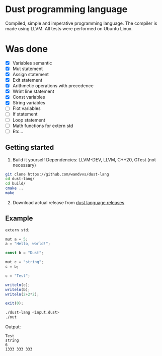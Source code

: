 # Dust programming language
Сompiled, simple and imperative programming language. The compiler is made using LLVM. All tests were performed on Ubuntu Linux.

# Was done
- [x] Variables semantic
- [x] Mut statement
- [x] Assign statement
- [x] Exit statement
- [x] Arithmetic operations with precedence
- [X] Wrint line statement
- [X] Const variables
- [X] String variables
- [ ] Flot variables
- [ ] If statement
- [ ] Loop statement
- [ ] Math functions for extern std
- [ ] Etc...

## Getting started
1. Build it yourself
Dependencies: LLVM-DEV, LLVM, C++20, GTest (not necessary)
```bash
git clone https://github.com/wandvvs/dust-lang
cd dust-lang/
cd build/
cmake ..
make
```
2. Download actual release from [dust language releases](https://github.com/wandvvs/dust-lang/releases/tag/dust_lang2) 

## Example
```js
extern std;

mut a = 5;
a = "Hello, world!";

const b = "Dust";

mut c = "string";
c = b;

c = "Test";

writeln(c);
writeln(b);
writeln(2+2*2);

exit(0);
```

```bash
./dust-lang <input.dust>
./out
```

Output:
```
Test
string
6
1333 333 333
```

